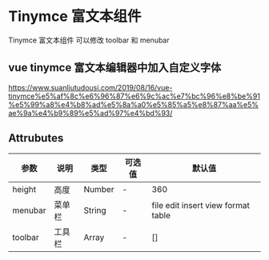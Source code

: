 <!--
 * @Author: wang_yechao
 * @Date: 2020-02-25 22:49:36
 -->

# Tinymce 富文本组件

Tinymce 富文本组件
可以修改 toolbar 和 menubar

## vue tinymce 富文本编辑器中加入自定义字体

https://www.suanliutudousi.com/2019/08/16/vue-tinymce%e5%af%8c%e6%96%87%e6%9c%ac%e7%bc%96%e8%be%91%e5%99%a8%e4%b8%ad%e5%8a%a0%e5%85%a5%e8%87%aa%e5%ae%9a%e4%b9%89%e5%ad%97%e4%bd%93/

## Attrubutes

| 参数    | 说明   | 类型   | 可选值 | 默认值                             |
| ------- | ------ | ------ | ------ | ---------------------------------- |
| height  | 高度   | Number | -      | 360                                |
| menubar | 菜单栏 | String | -      | file edit insert view format table |
| toolbar | 工具栏 | Array  | -      | []                                 |
